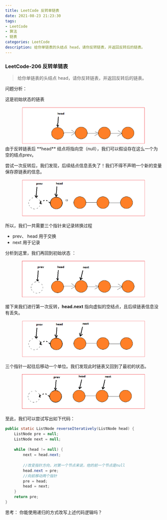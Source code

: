```yaml
---
title: LeetCode 反转单链表
date: 2021-08-23 21:23:30
tags: 
- LeetCode
- 算法
- 链表
categories: LeetCode
description: 给你单链表的头结点 head，请你反转链表，并返回反转后的链表。
---
```


### LeetCode-206 反转单链表

> 给你单链表的头结点 head，请你反转链表，并返回反转后的链表。

问题分析：

这是初始状态的链表

<center>
    <img src="../images/revert_list_0.png" width="400"/>
</center>
由于反转链表后 **head** 结点将指向空（null），我们可以假设存在这么一个为空的结点prev。  

尝试一次反转后，我们发现，后续结点信息丢失了！我们不得不声明一个新的变量保存原链表的信息。

<center>
    <img src="../images/revert_list_7.png" width="400"/>
</center>

所以，我们一共需要三个指针来记录转换过程  
+ prev、 head 用于交换
+ next 用于记录  

分析到这里，我们再回到初始状态  ：

<center>
    <img src="../images/revert_list_4.png" width="400"/>
</center>

接下来我们进行第一次反转，**head.next** 指向虚拟的空结点，且后续链表信息没有丢失。

<center>
    <img src="../images/revert_list_5.png" width="400"/>
</center>

三个指针一起往后移动一个单位。我们发现此时链表又回到了最初的状态。

<center>
    <img src="../images/revert_list_6.png" width="400"/>
</center>


至此，我们可以尝试写出如下代码：

```java
public static ListNode reverseIteratively(ListNode head) {
    ListNode pre = null;
    ListNode next = null;

    while (head != null) {
        next = head.next;

        //改变指针方向，对第一个节点来说，他的前一个节点是null
        head.next = pre;
        //向前移动两个指针
        pre = head;
        head = next;
    }
    return pre;
}
```


思考：
你能使用递归的方式改写上述代码逻辑吗？


